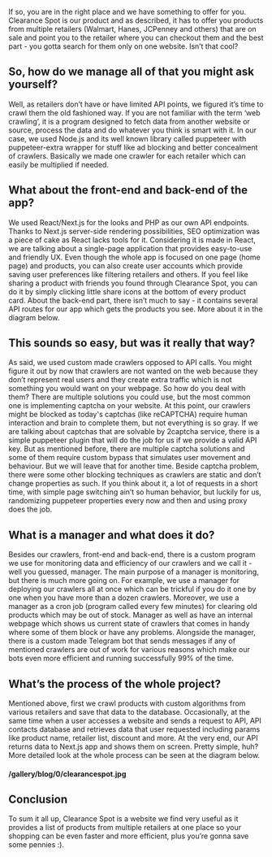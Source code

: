 If so, you are in the right place and we have something to offer for you. Clearance Spot is our product and as described, it has to offer you products from multiple retailers (Walmart, Hanes, JCPenney and others) that are on sale and point you to the retailer where you can checkout them and the best part - you gotta search for them only on one website. Isn’t that cool?

## So, how do we manage all of that you might ask yourself?

Well, as retailers don’t have or have limited API points, we figured it’s time to crawl them the old fashioned way. If you are not familiar with the term ‘web crawling’, it is a program designed to fetch data from another website or source, process the data and do whatever you think is smart with it. In our case, we used Node.js and its well known library called puppeteer with puppeteer-extra wrapper for stuff like ad blocking and better concealment of crawlers. Basically we made one crawler for each retailer which can easily be multiplied if needed.

## What about the front-end and back-end of the app?

We used React/Next.js for the looks and PHP as our own API endpoints. Thanks to Next.js server-side rendering possibilities, SEO optimization was a piece of cake as React lacks tools for it. Considering it is made in React, we are talking about a single-page application that provides easy-to-use and friendly UX. Even though the whole app is focused on one page (home page) and products, you can also create user accounts which provide saving user preferences like filtering retailers and others. If you feel like sharing a product with friends you found through Clearance Spot, you can do it by simply clicking little share icons at the bottom of every product card. About the back-end part, there isn’t much to say - it contains several API routes for our app which gets the products you see. More about it in the diagram below.

## This sounds so easy, but was it really that way?

As said, we used custom made crawlers opposed to API calls. You might figure it out by now that crawlers are not wanted on the web because they don’t represent real users and they create extra traffic which is not something you would want on your webpage. So how do you deal with them? There are multiple solutions you could use, but the most common one is implementing captcha on your website. At this point, our crawlers might be blocked as today's captchas (like reCAPTCHA) require human interaction and brain to complete them, but not everything is so gray. If we are talking about captchas that are solvable by 2captcha service, there is a simple puppeteer plugin that will do the job for us if we provide a valid API key. But as mentioned before, there are multiple captcha solutions and some of them require custom bypass that simulates user movement and behaviour. But we will leave that for another time.
Beside captcha problem, there were some other blocking techniques as crawlers are static and don’t change properties as such. If you think about it, a lot of requests in a short time, with simple page switching ain’t so human behavior, but luckily for us, randomizing puppeteer properties every now and then and using proxy does the job.

## What is a manager and what does it do?

Besides our crawlers, front-end and back-end, there is a custom program we use for monitoring data and efficiency of our crawlers and we call it - well you guessed, manager. The main purpose of a manager is monitoring, but there is much more going on. For example, we use a manager for deploying our crawlers all at once which can be trickful if you do it one by one when you have more than a dozen crawlers. Moreover, we use a manager as a cron job (program called every few minutes) for clearing old products which may be out of stock. Manager as well as have an internal webpage which shows us current state of crawlers that comes in handy where some of them block or have any problems. Alongside the manager, there is a custom made Telegram bot that sends messages if any of mentioned crawlers are out of work for various reasons which make our bots even more efficient and running successfully 99% of the time.

## What’s the process of the whole project?

Mentioned above, first we crawl products with custom algorithms from various retailers and save that data to the database. Occasionally, at the same time when a user accesses a website and sends a request to API, API contacts database and retrieves data that user requested including params like product name, retailer list, discount and more. At the very end, our API returns data to Next.js app and shows them on screen. Pretty simple, huh? More detailed look at the whole process can be seen at the diagram below.

#### /gallery/blog/0/clearancespot.jpg

## Conclusion

To sum it all up, Clearance Spot is a website we find very useful as it provides a list of products from multiple retailers at one place so your shopping can be even faster and more efficient, plus you’re gonna save some pennies :).
